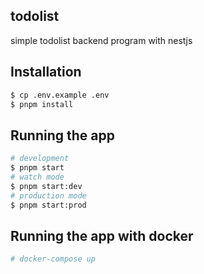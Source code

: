 ## todolist
simple todolist backend program with nestjs

## Installation

```bash
$ cp .env.example .env
$ pnpm install
```

## Running the app

```bash
# development
$ pnpm start
# watch mode
$ pnpm start:dev
# production mode
$ pnpm start:prod
```

## Running the app with docker

```bash
# docker-compose up
```